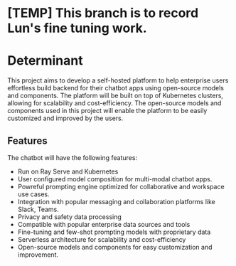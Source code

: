 # [TEMP] This branch is to record Lun's fine tuning work.

# Determinant
This project aims to develop a self-hosted platform to help enterprise users effortless build backend for their chatbot apps using open-source models and components. The platform will be built on top of Kubernetes clusters, allowing for scalability and cost-efficiency. The open-source models and components used in this project will enable the platform to be easily customized and improved by the users.

## Features
The chatbot will have the following features:

* Run on Ray Serve and Kubernetes
* User configured model composition for multi-modal chatbot apps.
* Powreful prompting engine optimized for collaborative and workspace use cases.
* Integration with popular messaging and collaboration platforms like Slack, Teams.
* Privacy and safety data processing
* Compatible with popular enterprise data sources and tools
* Fine-tuning and few-shot prompting models with proprietary data
* Serverless architecture for scalability and cost-efficiency
* Open-source models and components for easy customization and improvement.

